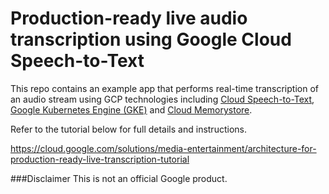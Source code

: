 # Production-ready live audio transcription using Google Cloud Speech-to-Text
This repo contains an example app that performs real-time transcription of an 
audio stream using GCP technologies including [Cloud Speech-to-Text](https://cloud.google.com/speech-to-text/), 
[Google Kubernetes Engine (GKE)](https://cloud.google.com/kubernetes-engine/) and 
[Cloud Memorystore](https://cloud.google.com/memorystore/). 

Refer to the tutorial below for full details and instructions.

https://cloud.google.com/solutions/media-entertainment/architecture-for-production-ready-live-transcription-tutorial

###Disclaimer
This is not an official Google product.
 
